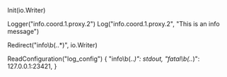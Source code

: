 Init(io.Writer)

Logger("info.coord.1.proxy.2")
Log("info.coord.1.proxy.2", "This is an info message")

Redirect("info\b(\..*)", io.Writer)

ReadConfiguration("log_config")
    {
        "info\b(\..*)": stdout,
        "fatal\b(\..*)": 127.0.0.1:23421,
    }
